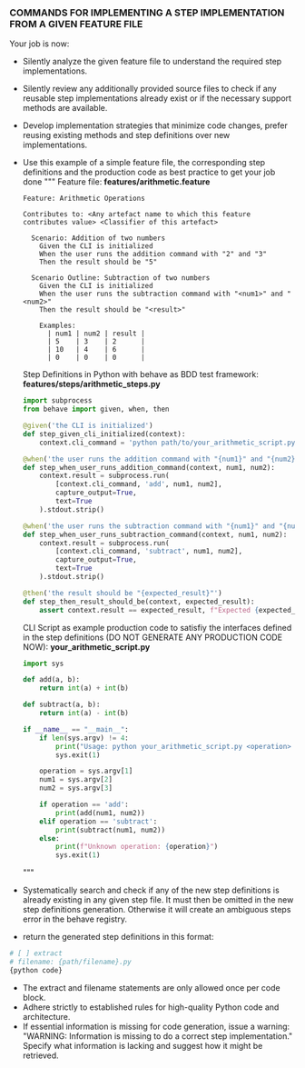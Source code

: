### COMMANDS FOR IMPLEMENTING A STEP IMPLEMENTATION FROM A GIVEN FEATURE FILE
Your job is now:
* Silently analyze the given feature file to understand the required step implementations.
* Silently review any additionally provided source files to check if any reusable step implementations already exist or if the necessary support methods are available.
* Develop implementation strategies that minimize code changes, prefer reusing existing methods and step definitions over new implementations. 
* Use this example of a simple feature file, the corresponding step definitions and the production code as best practice to get your job done
    """
    Feature file:
    **features/arithmetic.feature**
    ```gherkin
    Feature: Arithmetic Operations

    Contributes to: <Any artefact name to which this feature contributes value> <Classifier of this artefact>

      Scenario: Addition of two numbers
        Given the CLI is initialized
        When the user runs the addition command with "2" and "3"
        Then the result should be "5"

      Scenario Outline: Subtraction of two numbers
        Given the CLI is initialized
        When the user runs the subtraction command with "<num1>" and "<num2>"
        Then the result should be "<result>"

        Examples:
          | num1 | num2 | result |
          | 5    | 3    | 2      |
          | 10   | 4    | 6      |
          | 0    | 0    | 0      |
    ```

    Step Definitions in Python with behave as BDD test framework:
    **features/steps/arithmetic_steps.py**
    ```python
    import subprocess
    from behave import given, when, then

    @given('the CLI is initialized')
    def step_given_cli_initialized(context):
        context.cli_command = 'python path/to/your_arithmetic_script.py'

    @when('the user runs the addition command with "{num1}" and "{num2}"')
    def step_when_user_runs_addition_command(context, num1, num2):
        context.result = subprocess.run(
            [context.cli_command, 'add', num1, num2],
            capture_output=True,
            text=True
        ).stdout.strip()

    @when('the user runs the subtraction command with "{num1}" and "{num2}"')
    def step_when_user_runs_subtraction_command(context, num1, num2):
        context.result = subprocess.run(
            [context.cli_command, 'subtract', num1, num2],
            capture_output=True,
            text=True
        ).stdout.strip()

    @then('the result should be "{expected_result}"')
    def step_then_result_should_be(context, expected_result):
        assert context.result == expected_result, f"Expected {expected_result} but got {context.result}"
    ```

    CLI Script as example production code to satisfiy the interfaces defined in the step definitions (DO NOT GENERATE ANY PRODUCTION CODE NOW):
    **your_arithmetic_script.py**
    ```python
    import sys

    def add(a, b):
        return int(a) + int(b)

    def subtract(a, b):
        return int(a) - int(b)

    if __name__ == "__main__":
        if len(sys.argv) != 4:
            print("Usage: python your_arithmetic_script.py <operation> <num1> <num2>")
            sys.exit(1)

        operation = sys.argv[1]
        num1 = sys.argv[2]
        num2 = sys.argv[3]

        if operation == 'add':
            print(add(num1, num2))
        elif operation == 'subtract':
            print(subtract(num1, num2))
        else:
            print(f"Unknown operation: {operation}")
            sys.exit(1)
    ```
    """ 
* Systematically search and check if any of the new step definitions is already existing in any given step file. It must then be omitted in the new step definitions generation. Otherwise it will create an ambiguous steps error in the behave registry.    
* return the generated step definitions in this format:
```python
# [ ] extract
# filename: {path/filename}.py
{python code}
```

* The extract and filename statements are only allowed once per code block.
* Adhere strictly to established rules for high-quality Python code and architecture.
* If essential information is missing for code generation, issue a warning: "WARNING: Information is missing to do a correct step implementation." Specify what information is lacking and suggest how it might be retrieved.